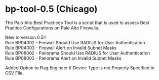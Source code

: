 # bp-tool-0.5 (Chicago)

The Palo Alto Best Practices Tool is a script that is used to assess Best Practice Configurations on Palo Alto Firewalls.

New to version 0.5!! <br>
Rule BP04002 - Firewall Should Use RADIUS for User Authentication <br>
Rule BP04003 - Firewall Alert on Invalid Subnet Masks <br>
Rule BP08002 - Panorama Should Use RADIUS for User Authentication <br>
Rule BP08003 - Panorama Alert on Invalid Subnet Masks <br>


Added Option to Flag Engineer if Device Type is not Properly Specified in CSV File.  <br>
